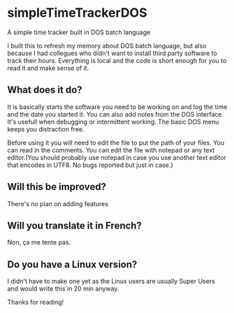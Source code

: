 # simpleTimeTrackerDOS
A simple time tracker built in DOS batch language

I built this to refresh my memory about DOS batch language, but also because I had collegues who didn't want to install third party software to track their hours.
Everything is local and the code is short enough for you to read it and make sense of it.

## What does it do?
It is basically starts the software you need to be working on and log the time and the date you started it.
You can also add notes from the DOS interface. It's usefull when debugging or intermittent working.
The basic DOS menu keeps you distraction free.

Before using it you will need to edit the file to put the path of your files. You can read in the comments.
You can edit the file with notepad or any text editor.(You should probably use notepad in case you use another text editor that encodes in UTF8. No bugs reported but just in case.)

 ## Will this be improved?
 There's no plan on adding features
 
 ## Will you translate it in French?
 Non, ça me tente pas. 
 
 ## Do you have a Linux version?
 I didn't have to make one yet as the Linux users are usually Super Users and would write this in 20 min anyway.
 
 Thanks for reading!
